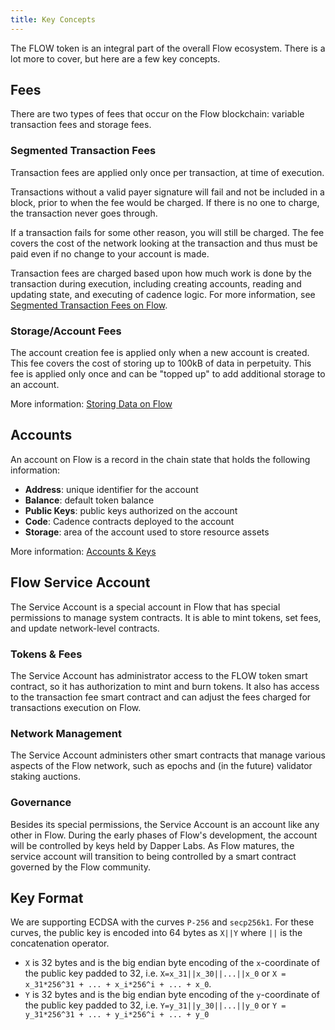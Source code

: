 ```yaml
---
title: Key Concepts
---
```


The FLOW token is an integral part of the overall Flow ecosystem. There is a lot more to cover,
but here are a few key concepts.

## Fees

There are two types of fees that occur on the Flow blockchain: variable transaction fees and storage fees.

### Segmented Transaction Fees

Transaction fees are applied only once per transaction, at time of execution.

Transactions without a valid payer signature will fail and not be included in a block, prior to when the fee would be charged.
If there is no one to charge, the transaction never goes through.

If a transaction fails for some other reason, you will still be charged. The fee covers the cost of the network looking at the transaction
and thus must be paid even if no change to your account is made.

Transaction fees are charged based upon how much work is done by the transaction during execution, including creating accounts, reading and updating state, and executing of cadence logic. For more information, see [Segmented Transaction Fees on Flow](../start-here/variable-transaction-fees.md).

### Storage/Account Fees

The account creation fee is applied only when a new account is created.
This fee covers the cost of storing up to 100kB of data in perpetuity.
This fee is applied only once and can be "topped up" to add additional storage to an account.

More information: [Storing Data on Flow](../fees.md)

## Accounts

An account on Flow is a record in the chain state that holds the following information:

- **Address**: unique identifier for the account
- **Balance**: default token balance
- **Public Keys**: public keys authorized on the account
- **Code**: Cadence contracts deployed to the account
- **Storage**: area of the account used to store resource assets

More information: [Accounts & Keys](../accounts.md)

## Flow Service Account

The Service Account is a special account in Flow that has special permissions to manage system contracts.
It is able to mint tokens, set fees, and update network-level contracts.

### Tokens & Fees

The Service Account has administrator access to the FLOW token smart contract, so it has authorization to mint and burn tokens. It also has access to the transaction fee smart contract and can adjust the fees charged for transactions execution on Flow.

### Network Management

The Service Account administers other smart contracts that manage various aspects of the Flow network, such as epochs and (in the future) validator staking auctions.

### Governance

Besides its special permissions, the Service Account is an account like any other in Flow. During the early phases of Flow's development, the account will be controlled by keys held by Dapper Labs. As Flow matures, the service account will transition to being controlled by a smart contract governed by the Flow community.

## Key Format

We are supporting ECDSA with the curves `P-256` and `secp256k1`. For these curves, the public key is encoded into 64 bytes as `X||Y` where `||` is the concatenation operator.

- `X` is 32 bytes and is the big endian byte encoding of the `x`-coordinate of the public key padded to 32, i.e. `X=x_31||x_30||...||x_0` or `X = x_31*256^31 + ... + x_i*256^i + ... + x_0`.
- `Y` is 32 bytes and is the big endian byte encoding of the `y`-coordinate of the public key padded to 32, i.e. `Y=y_31||y_30||...||y_0` or `Y = y_31*256^31 + ... + y_i*256^i + ... + y_0`
